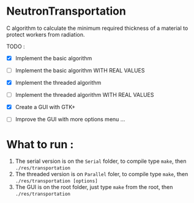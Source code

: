 # NeutronTransportation
C algorithm to calculate the minimum required thickness of a material to protect workers from
radiation.

TODO :
- [x] Implement the basic algorithm
- [ ] Implement the basic algorithm WITH REAL VALUES
- [x] Implement the threaded algorithm
- [ ] Implement the threaded algorithm WITH REAL VALUES
- [x] Create a GUI with GTK+
- [ ] Improve the GUI with more options menu ...


What to run :
=============

1. The serial version is on the `Serial` folder, to compile type `make`, then `./res/transportation`
2. The threaded version is on `Parallel` foler, to compile type `make`, then `./res/transportation [options]`
3. The GUI is on the root folder, just type `make` from the root, then `./res/transportation`